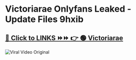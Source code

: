
 # Victoriarae Onlyfans Leaked - Update Files 9hxib

## <h2><a href="https://clipsfans.com/Victoriarae&ref=git">🔗 Click to LINKS ⏩⏩ 👉 🟢 Victoriarae </a></h2>

<a href="https://clipsfans.com/Victoriarae&ref=git" rel="nofollow" data-target="animated-image.originalLink"><img src="https://i.ibb.co.com/xMMVF88/686577567.gif" alt="Viral Video Original" style="max-width: 100%; display: inline-block;" data-target="animated-image.originalImage"></a>

